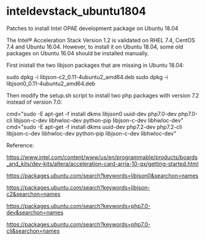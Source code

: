 # inteldevstack_ubuntu1804
Patches to install Intel OPAE development package on Ubuntu 18.04

The Intel® Acceleration Stack Version 1.2 is validated on RHEL 7.4, CentOS 7.4 and Ubuntu 16.04.
However, to install it on Ubuntu 18.04, some old packages on Ubuntu 16.04 should be installed manually.

First inistall the two libjson packages that are missing in Ubuntu 18.04:

sudo dpkg -i libjson-c2_0.11-4ubuntu2_amd64.deb
sudo dpkg -i libjson0_0.11-4ubuntu2_amd64.deb

Then modify the setup.sh script to install two php packages with version 7.2 instead of version 7.0:

cmd="sudo -E apt-get -f install dkms libjson0 uuid-dev php7.0-dev php7.0-cli libjson-c-dev libhwloc-dev python-pip libjson-c-dev libhwloc-dev"
cmd="sudo -E apt-get -f install dkms uuid-dev php7.2-dev php7.2-cli libjson-c-dev libhwloc-dev python-pip libjson-c-dev libhwloc-dev"

Reference:

https://www.intel.com/content/www/us/en/programmable/products/boards_and_kits/dev-kits/altera/acceleration-card-arria-10-gx/getting-started.html

https://packages.ubuntu.com/search?keywords=libjson0&searchon=names

https://packages.ubuntu.com/search?keywords=libjson-c2&searchon=names

https://packages.ubuntu.com/search?keywords=php7.0-dev&searchon=names

https://packages.ubuntu.com/search?keywords=php7.0-cli&searchon=names
